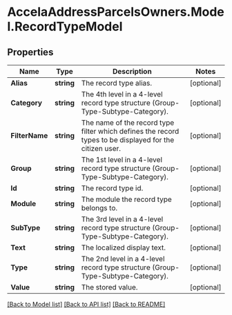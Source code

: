 # AccelaAddressParcelsOwners.Model.RecordTypeModel
## Properties

Name | Type | Description | Notes
------------ | ------------- | ------------- | -------------
**Alias** | **string** | The record type alias. | [optional] 
**Category** | **string** | The 4th level in a 4-level record type structure (Group-Type-Subtype-Category). | [optional] 
**FilterName** | **string** | The name of the record type filter which defines the record types to be displayed for the citizen user. | [optional] 
**Group** | **string** | The 1st level in a 4-level record type structure (Group-Type-Subtype-Category). | [optional] 
**Id** | **string** | The record type id. | [optional] 
**Module** | **string** | The module the record type belongs to. | [optional] 
**SubType** | **string** | The 3rd level in a 4-level record type structure (Group-Type-Subtype-Category). | [optional] 
**Text** | **string** | The localized display text. | [optional] 
**Type** | **string** | The 2nd level in a 4-level record type structure (Group-Type-Subtype-Category). | [optional] 
**Value** | **string** | The stored value. | [optional] 

[[Back to Model list]](../README.md#documentation-for-models) [[Back to API list]](../README.md#documentation-for-api-endpoints) [[Back to README]](../README.md)

